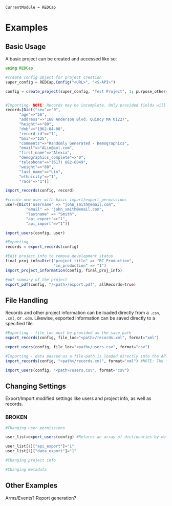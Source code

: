 ```@meta
CurrentModule = REDCap
```
# Examples


## Basic Usage

A basic project can be created and accessed like so:
```julia
using REDCap

#create config object for project creation
super_config = REDCap.Config("<URL>", "<S-API>")

config = create_project(super_config, "Test Project", 1; purpose_other="Testing REDCap.jl Functionality", project_notes="This is not an actual REDCap Database.")


#Importing- NOTE: Records may be incomplete. Only provided fields will be updated
record=[Dict("sex"=>"0",
	  "age"=>"56",
	  "address"=>"168 Anderson Blvd. Quincy MA 01227",
	  "height"=>"80",
	  "dob"=>"1962-04-08",
	  "record_id"=>"1",
	  "bmi"=>"125",
	  "comments"=>"Randomly Generated - Demographics",
	  "email"=>"ALin@aol.com",
	  "first_name"=>"Alexia",
	  "demographics_complete"=>"0",
	  "telephone"=>"(617) 882-6049",
	  "weight"=>"80",
	  "last_name"=>"Lin",
	  "ethnicity"=>"1",
	  "race"=>"1")]

import_records(config, record)

#create new user with basic import/export permissions
user=[Dict("username" => "john_smith@email.com",
		 "email" => "john_smith@email.com",
		 "lastname" => "Smith",
		 "api_export"=>"1",
		 "api_import"=>"1")]

import_users(config, user)

#Exporting
records = export_records(config)

#Edit project info to remove development status
final_proj_info=Dict("project_title" => "RC Production",
				  	 "in_production" => "1")
import_project_information(config, final_proj_info)

#pdf summary of the project
export_pdf(config, "/<path>/export.pdf", allRecords=true)
```


## File Handling

Records and other project information can be loaded directly from a `.csv`, `.xml`, or `.odm`. Likewise, exported information can be saved directly to a specified file. 

```julia
#Exporting - file_loc must be provided as the save path
export_records(config, file_loc="<path>/records.xml", format="xml")

export_users(config, file_loc="<path>/users.csv", format="csv")

#Importing - data passed as a file-path is loaded directly into the API
import_records(config, "<path>/records.xml", format="xml") #NOTE: The format must match the file format you are uploading

import_users(config, "<path>/users.csv", format="csv")
```

## Changing Settings



Export/Import modified settings like users and project info, as well as records.

### BROKEN
```julia
#Changing user permissions

user_list=export_users(config) #Returns an array of dictionaries by default

user_list[1]["api_export"]="1"
user_list[1]["data_export"]="1"

```

```julia
#Changing project info
```

```julia
#Changing metadata
```


## Other Examples

Arms/Events? Report generation?